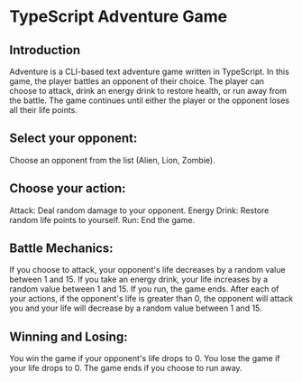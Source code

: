 # TypeScript Adventure Game

## Introduction
Adventure is a CLI-based text adventure game written in TypeScript. In this game, the player battles an opponent of their choice. The player can choose to attack, drink an energy drink to restore health, or run away from the battle. The game continues until either the player or the opponent loses all their life points.

## Select your opponent:
Choose an opponent from the list (Alien, Lion, Zombie).

## Choose your action:
Attack: Deal random damage to your opponent.
Energy Drink: Restore random life points to yourself.
Run: End the game.

## Battle Mechanics:
If you choose to attack, your opponent's life decreases by a random value between 1 and 15.
If you take an energy drink, your life increases by a random value between 1 and 15.
If you run, the game ends.
After each of your actions, if the opponent's life is greater than 0, the opponent will attack you and your life will decrease by a random value between 1 and 15.

## Winning and Losing:
You win the game if your opponent's life drops to 0.
You lose the game if your life drops to 0.
The game ends if you choose to run away.

